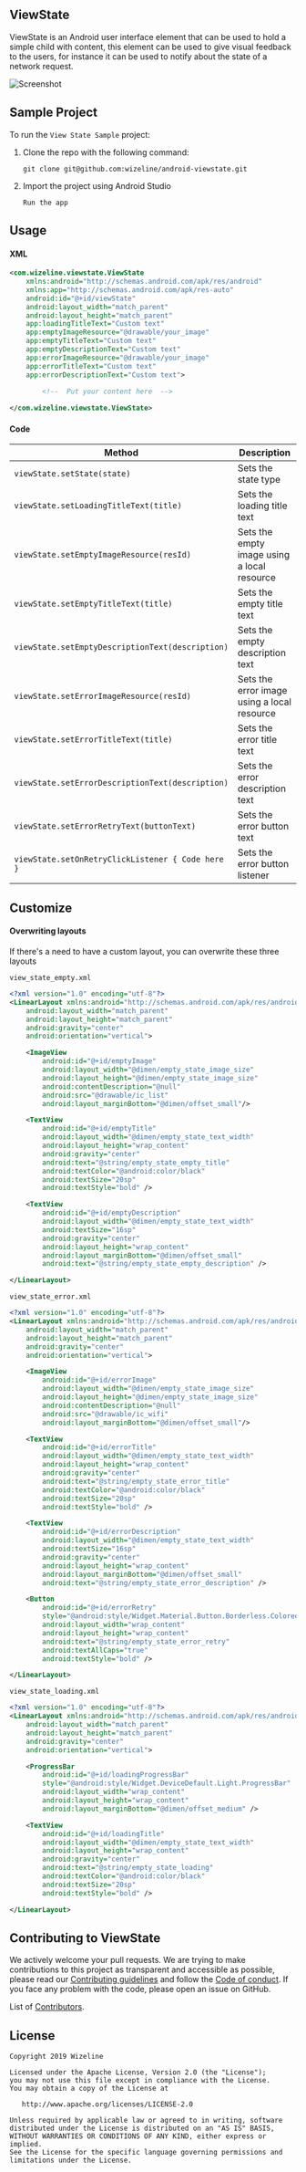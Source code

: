 
## ViewState

ViewState is an Android user interface element that can be used to hold a simple child with content, this element can be used to give visual feedback to the users, for instance it can be used to notify about the state of a network request.

![Screenshot](Example.gif)

## Sample Project

To run the `View State Sample` project:

1. Clone the repo with the following command:

    `git clone git@github.com:wizeline/android-viewstate.git`

2. Import the project using Android Studio

    `Run the app `

## Usage

#### XML

```xml
<com.wizeline.viewstate.ViewState 
    xmlns:android="http://schemas.android.com/apk/res/android"
    xmlns:app="http://schemas.android.com/apk/res-auto"
    android:id="@+id/viewState"
    android:layout_width="match_parent"
    android:layout_height="match_parent"
    app:loadingTitleText="Custom text"
    app:emptyImageResource="@drawable/your_image"
    app:emptyTitleText="Custom text"
    app:emptyDescriptionText="Custom text"
    app:errorImageResource="@drawable/your_image"
    app:errorTitleText="Custom text"
    app:errorDescriptionText="Custom text">
   
        <!--  Put your content here  -->

</com.wizeline.viewstate.ViewState>
```

#### Code

Method | Description
--- | ---
`viewState.setState(state)` | Sets the state type
`viewState.setLoadingTitleText(title)` | Sets the loading title text
`viewState.setEmptyImageResource(resId)` | Sets the empty image using a local resource
`viewState.setEmptyTitleText(title)` | Sets the empty title text
`viewState.setEmptyDescriptionText(description)` | Sets the empty description text
`viewState.setErrorImageResource(resId)` | Sets the error image using a local resource
`viewState.setErrorTitleText(title)` | Sets the error title text
`viewState.setErrorDescriptionText(description)` | Sets the error description text
`viewState.setErrorRetryText(buttonText)` | Sets the error button text
`viewState.setOnRetryClickListener { Code here }` | Sets the error button listener

## Customize

#### Overwriting layouts

If there's a need to have a custom layout, you can overwrite these three layouts

`view_state_empty.xml`
```xml
<?xml version="1.0" encoding="utf-8"?>
<LinearLayout xmlns:android="http://schemas.android.com/apk/res/android"
    android:layout_width="match_parent"
    android:layout_height="match_parent"
    android:gravity="center"
    android:orientation="vertical">

    <ImageView
        android:id="@+id/emptyImage"
        android:layout_width="@dimen/empty_state_image_size"
        android:layout_height="@dimen/empty_state_image_size"
        android:contentDescription="@null"
        android:src="@drawable/ic_list"
        android:layout_marginBottom="@dimen/offset_small"/>

    <TextView
        android:id="@+id/emptyTitle"
        android:layout_width="@dimen/empty_state_text_width"
        android:layout_height="wrap_content"
        android:gravity="center"
        android:text="@string/empty_state_empty_title"
        android:textColor="@android:color/black"
        android:textSize="20sp"
        android:textStyle="bold" />

    <TextView
        android:id="@+id/emptyDescription"
        android:layout_width="@dimen/empty_state_text_width"
        android:textSize="16sp"
        android:gravity="center"
        android:layout_height="wrap_content"
        android:layout_marginBottom="@dimen/offset_small"
        android:text="@string/empty_state_empty_description" />

</LinearLayout>
```

`view_state_error.xml`

```xml
<?xml version="1.0" encoding="utf-8"?>
<LinearLayout xmlns:android="http://schemas.android.com/apk/res/android"
    android:layout_width="match_parent"
    android:layout_height="match_parent"
    android:gravity="center"
    android:orientation="vertical">

    <ImageView
        android:id="@+id/errorImage"
        android:layout_width="@dimen/empty_state_image_size"
        android:layout_height="@dimen/empty_state_image_size"
        android:contentDescription="@null"
        android:src="@drawable/ic_wifi"
        android:layout_marginBottom="@dimen/offset_small"/>

    <TextView
        android:id="@+id/errorTitle"
        android:layout_width="@dimen/empty_state_text_width"
        android:layout_height="wrap_content"
        android:gravity="center"
        android:text="@string/empty_state_error_title"
        android:textColor="@android:color/black"
        android:textSize="20sp"
        android:textStyle="bold" />

    <TextView
        android:id="@+id/errorDescription"
        android:layout_width="@dimen/empty_state_text_width"
        android:textSize="16sp"
        android:gravity="center"
        android:layout_height="wrap_content"
        android:layout_marginBottom="@dimen/offset_small"
        android:text="@string/empty_state_error_description" />

    <Button
        android:id="@+id/errorRetry"
        style="@android:style/Widget.Material.Button.Borderless.Colored"
        android:layout_width="wrap_content"
        android:layout_height="wrap_content"
        android:text="@string/empty_state_error_retry"
        android:textAllCaps="true"
        android:textStyle="bold" />

</LinearLayout>
```

`view_state_loading.xml`
```xml
<?xml version="1.0" encoding="utf-8"?>
<LinearLayout xmlns:android="http://schemas.android.com/apk/res/android"
    android:layout_width="match_parent"
    android:layout_height="match_parent"
    android:gravity="center"
    android:orientation="vertical">

    <ProgressBar
        android:id="@+id/loadingProgressBar"
        style="@android:style/Widget.DeviceDefault.Light.ProgressBar"
        android:layout_width="wrap_content"
        android:layout_height="wrap_content"
        android:layout_marginBottom="@dimen/offset_medium" />

    <TextView
        android:id="@+id/loadingTitle"
        android:layout_width="@dimen/empty_state_text_width"
        android:layout_height="wrap_content"
        android:gravity="center"
        android:text="@string/empty_state_loading"
        android:textColor="@android:color/black"
        android:textSize="20sp"
        android:textStyle="bold" />

</LinearLayout>
```



## Contributing to ViewState

We actively welcome your pull requests. We are trying to make contributions to this project as transparent and accessible as possible, please read our [Contributing guidelines](CONTRIBUTING.md) and follow the [Code of conduct](CODE_OF_CONDUCT.md).
If you face any problem with the code, please open an issue on GitHub.

List of [Contributors](https://github.com/wizeline/WL-Android-ViewState/graphs/contributors).️

## License
```
Copyright 2019 Wizeline

Licensed under the Apache License, Version 2.0 (the "License");
you may not use this file except in compliance with the License.
You may obtain a copy of the License at

   http://www.apache.org/licenses/LICENSE-2.0

Unless required by applicable law or agreed to in writing, software
distributed under the License is distributed on an "AS IS" BASIS,
WITHOUT WARRANTIES OR CONDITIONS OF ANY KIND, either express or implied.
See the License for the specific language governing permissions and
limitations under the License.
```